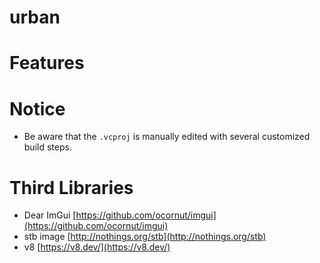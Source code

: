 # urban

# Features

# Notice
* Be aware that the `.vcproj` is manually edited with several customized build steps.

# Third Libraries
* Dear ImGui [https://github.com/ocornut/imgui](https://github.com/ocornut/imgui)
* stb image [http://nothings.org/stb](http://nothings.org/stb)
* v8 [https://v8.dev/](https://v8.dev/)